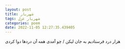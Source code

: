 ```yaml
---
layout: post
title: شهریار
tags: شهریار غزل
categories: poem
date: 2022-11-05 12:27:35.439405
---
```


هزار درد فرستادیم به جان لیکن / چو آمدی همه آن دردها دوا کردی